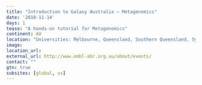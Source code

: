 ```yaml
---
title: "Introduction to Galaxy Australia – Metagenomics"
date: '2018-11-14'
days: 1
tease: "A hands-on tutorial for Metagenomics"
continent: AU
location: "Universities: Melbourne, Queensland, Southern Queensland, Sydney, New South Wales, Adelaide, James Cook, Monash, Tasmania; Australia"
image: 
location_url:
external_url: http://www.embl-abr.org.au/about/events/
contact: ""
gtn: true
subsites: [global, us]
---
```

